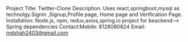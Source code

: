 Project Title: Twitter-Clone 
Description: Uses react,springboot,mysql as technolgy.Signin ,Signup,Profile page, Home page and Verification Page.
Installation: Node.js, npm, redux,axios,spring.io project for beackend--> Spring dependencies
Contact:Mobile: 8128080824
Email: mdshah2403@gmail.com


